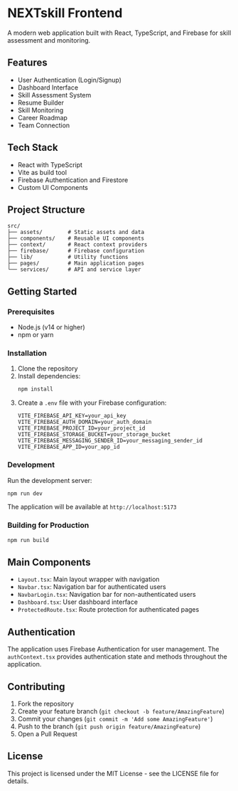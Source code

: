 # NEXTskill Frontend

A modern web application built with React, TypeScript, and Firebase for skill assessment and monitoring.

## Features

- User Authentication (Login/Signup)
- Dashboard Interface
- Skill Assessment System
- Resume Builder
- Skill Monitoring
- Career Roadmap
- Team Connection

## Tech Stack

- React with TypeScript
- Vite as build tool
- Firebase Authentication and Firestore
- Custom UI Components

## Project Structure

```
src/
├── assets/        # Static assets and data
├── components/    # Reusable UI components
├── context/       # React context providers
├── firebase/      # Firebase configuration
├── lib/           # Utility functions
├── pages/         # Main application pages
└── services/      # API and service layer
```

## Getting Started

### Prerequisites

- Node.js (v14 or higher)
- npm or yarn

### Installation

1. Clone the repository
2. Install dependencies:
   ```bash
   npm install
   ```
3. Create a `.env` file with your Firebase configuration:
   ```env
   VITE_FIREBASE_API_KEY=your_api_key
   VITE_FIREBASE_AUTH_DOMAIN=your_auth_domain
   VITE_FIREBASE_PROJECT_ID=your_project_id
   VITE_FIREBASE_STORAGE_BUCKET=your_storage_bucket
   VITE_FIREBASE_MESSAGING_SENDER_ID=your_messaging_sender_id
   VITE_FIREBASE_APP_ID=your_app_id
   ```

### Development

Run the development server:

```bash
npm run dev
```

The application will be available at `http://localhost:5173`

### Building for Production

```bash
npm run build
```

## Main Components

- `Layout.tsx`: Main layout wrapper with navigation
- `Navbar.tsx`: Navigation bar for authenticated users
- `NavbarLogin.tsx`: Navigation bar for non-authenticated users
- `Dashboard.tsx`: User dashboard interface
- `ProtectedRoute.tsx`: Route protection for authenticated pages

## Authentication

The application uses Firebase Authentication for user management. The `authContext.tsx` provides authentication state and methods throughout the application.

## Contributing

1. Fork the repository
2. Create your feature branch (`git checkout -b feature/AmazingFeature`)
3. Commit your changes (`git commit -m 'Add some AmazingFeature'`)
4. Push to the branch (`git push origin feature/AmazingFeature`)
5. Open a Pull Request

## License

This project is licensed under the MIT License - see the LICENSE file for details.
